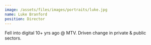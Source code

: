 ```yaml
---
image: /assets/files/images/portraits/luke.jpg
name: Luke Branford
position: Director
---
```

Fell into digital 10+ yrs ago @ MTV. Driven change in private & public sectors.
